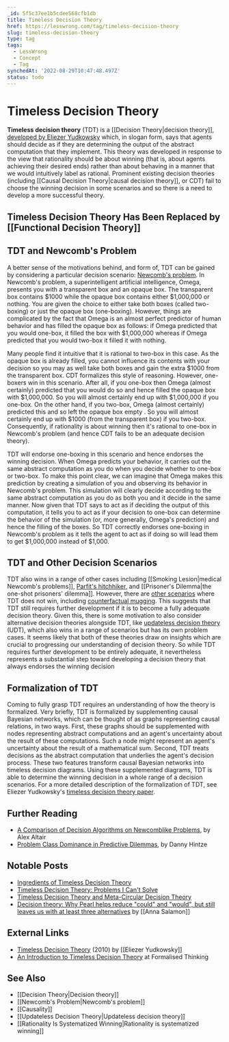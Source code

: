 ```yaml
---
_id: 5f5c37ee1b5cdee568cfb1db
title: Timeless Decision Theory
href: https://lesswrong.com/tag/timeless-decision-theory
slug: timeless-decision-theory
type: tag
tags:
  - LessWrong
  - Concept
  - Tag
synchedAt: '2022-08-29T10:47:48.497Z'
status: todo
---
```


# Timeless Decision Theory

**Timeless decision theory** (TDT) is a [[Decision Theory|decision theory]], [developed by Eliezer Yudkowsky](http://intelligence.org/files/TDT.pdf) which, in slogan form, says that agents should decide as if they are determining the output of the abstract computation that they implement. This theory was developed in response to the view that rationality should be about winning (that is, about agents achieving their desired ends) rather than about behaving in a manner that we would intuitively label as rational. Prominent existing decision theories (including [[Causal Decision Theory|causal decision theory]], or CDT) fail to choose the winning decision in some scenarios and so there is a need to develop a more successful theory.

## Timeless Decision Theory Has Been Replaced by [[Functional Decision Theory]]

<more needed>

## TDT and Newcomb's Problem

A better sense of the motivations behind, and form of, TDT can be gained by considering a particular decision scenario: [Newcomb's problem](http://lesswrong.com/lw/nc/newcombs_problem_and_regret_of_rationality/). In Newcomb's problem, a superintelligent artificial intelligence, Omega, presents you with a transparent box and an opaque box. The transparent box contains $1000 while the opaque box contains either $1,000,000 or nothing. You are given the choice to either take both boxes (called two-boxing) or just the opaque box (one-boxing). However, things are complicated by the fact that Omega is an almost perfect predictor of human behavior and has filled the opaque box as follows: if Omega predicted that you would one-box, it filled the box with $1,000,000 whereas if Omega predicted that you would two-box it filled it with nothing.

Many people find it intuitive that it is rational to two-box in this case. As the opaque box is already filled, you cannot influence its contents with your decision so you may as well take both boxes and gain the extra $1000 from the transparent box. CDT formalizes this style of reasoning. However, one-boxers win in this scenario. After all, if you one-box then Omega (almost certainly) predicted that you would do so and hence filled the opaque box with $1,000,000. So you will almost certainly end up with $1,000,000 if you one-box. On the other hand, if you two-box, Omega (almost certainly) predicted this and so left the opaque box empty . So you will almost certainly end up with $1000 (from the transparent box) if you two-box. Consequently, if rationality is about winning then it's rational to one-box in Newcomb's problem (and hence CDT fails to be an adequate decision theory).

TDT will endorse one-boxing in this scenario and hence endorses the winning decision. When Omega predicts your behavior, it carries out the same abstract computation as you do when you decide whether to one-box or two-box. To make this point clear, we can imagine that Omega makes this prediction by creating a simulation of you and observing its behavior in Newcomb's problem. This simulation will clearly decide according to the same abstract computation as you do as both you and it decide in the same manner. Now given that TDT says to act as if deciding the output of this computation, it tells you to act as if your decision to one-box can determine the behavior of the simulation (or, more generally, Omega's prediction) and hence the filling of the boxes. So TDT correctly endorses one-boxing in Newcomb's problem as it tells the agent to act as if doing so will lead them to get $1,000,000 instead of $1,000.

## TDT and Other Decision Scenarios

TDT also wins in a range of other cases including [[Smoking Lesion|medical Newcomb's problems]], [Parfit's hitchhiker](http://lesswrong.com/lw/135/timeless_decision_theory_problems_i_cant_solve/), and [[Prisoner's Dilemma|the one-shot prisoners' dilemma]]. However, there are [other scenarios](http://lesswrong.com/lw/135/timeless_decision_theory_problems_i_cant_solve/) where TDT does not win, including [counterfactual mugging](http://lesswrong.com/lw/3l/counterfactual_mugging/). This suggests that TDT still requires further development if it is to become a fully adequate decision theory. Given this, there is some motivation to also consider alternative decision theories alongside TDT, like [updateless decision theory](http://lesswrong.com/lw/15m/towards_a_new_decision_theory/) (UDT), which also wins in a range of scenarios but has its own problem cases. It seems likely that both of these theories draw on insights which are crucial to progressing our understanding of decision theory. So while TDT requires further development to be entirely adequate, it nevertheless represents a substantial step toward developing a decision theory that always endorses the winning decision

## Formalization of TDT

Coming to fully grasp TDT requires an understanding of how the theory is formalized. Very briefly, TDT is formalized by supplementing causal Bayesian networks, which can be thought of as graphs representing causal relations, in two ways. First, these graphs should be supplemented with nodes representing abstract computations and an agent's uncertainty about the result of these computations. Such a node might represent an agent's uncertainty about the result of a mathematical sum. Second, TDT treats decisions as the abstract computation that underlies the agent's decision process. These two features transform causal Bayesian networks into timeless decision diagrams. Using these supplemented diagrams, TDT is able to determine the winning decision in a whole range of a decision scenarios. For a more detailed description of the formalization of TDT, see Eliezer Yudkowsky's [timeless decision theory paper](http://intelligence.org/files/TDT.pdf).

## Further Reading

- [A Comparison of Decision Algorithms on Newcomblike Problems](https://intelligence.org/files/Comparison.pdf), by Alex Altair
- [Problem Class Dominance in Predictive Dilemmas](https://intelligence.org/wp-content/uploads/2014/10/Hintze-Problem-Class-Dominance-In-Predictive-Dilemmas.pdf), by Danny Hintze

## Notable Posts

- [Ingredients of Timeless Decision Theory](http://lesswrong.com/lw/15z/ingredients_of_timeless_decision_theory/)
- [Timeless Decision Theory: Problems I Can't Solve](http://lesswrong.com/lw/135/timeless_decision_theory_problems_i_cant_solve/)
- [Timeless Decision Theory and Meta-Circular Decision Theory](http://lesswrong.com/lw/164/timeless_decision_theory_and_metacircular/)
- [Decision theory: Why Pearl helps reduce "could" and "would", but still leaves us with at least three alternatives](http://lesswrong.com/lw/17b/decision_theory_why_pearl_helps_reduce_could_and/) by [[Anna Salamon]]

## External Links

- [Timeless Decision Theory](http://intelligence.org/files/TDT.pdf) (2010) by [[Eliezer Yudkowsky]]
- [An Introduction to Timeless Decision Theory](http://formalisedthinking.wordpress.com/2010/08/19/an-introduction-to-timeless-decision-theory/) at Formalised Thinking

## See Also

- [[Decision Theory|Decision theory]]
- [[Newcomb's Problem|Newcomb's problem]]
- [[Causality]]
- [[Updateless Decision Theory|Updateless decision theory]]
- [[Rationality Is Systematized Winning|Rationality is systematized winning]]

